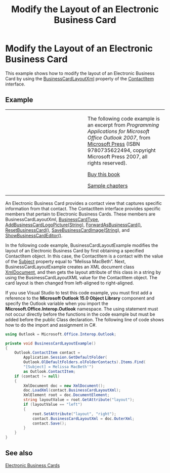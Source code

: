 ﻿---
title: 'Modify the Layout of an Electronic Business Card'
TOCTitle: 'Modify the Layout of an Electronic Business Card'
ms:assetid: f387c4a7-59c5-4b6a-b33a-1bfa7d499bbf
ms:mtpsurl: https://msdn.microsoft.com/en-us/library/Ff184653(v=office.15)
ms:contentKeyID: 55119838
ms.date: 07/24/2014
mtps_version: v=office.15


---

# Modify the Layout of an Electronic Business Card

This example shows how to modify the layout of an Electronic Business Card by using the [BusinessCardLayoutXml](https://msdn.microsoft.com/en-us/library/bb624276\(v=office.15\)) property of the [ContactItem](https://msdn.microsoft.com/en-us/library/bb644956\(v=office.15\)) interface.

## Example

<table>
<colgroup>
<col style="width: 50%" />
<col style="width: 50%" />
</colgroup>
<tbody>
<tr class="odd">
<td><p></p></td>
<td><p>The following code example is an excerpt from <em>Programming Applications for Microsoft Office Outlook 2007</em>, from <a href="http://www.microsoft.com/learning/books/default.mspx">Microsoft Press</a> (ISBN 9780735622494, copyright Microsoft Press 2007, all rights reserved).</p>
<p><a href="http://www.amazon.com/gp/product/0735622493?ie=utf8%26tag=msmsdn-20%26linkcode=as2%26camp=1789%26creative=9325%26creativeasin=0735622493">Buy this book</a></p>
<p><a href="https://msdn.microsoft.com/en-us/library/cc513844(v=office.15)">Sample chapters</a></p></td>
</tr>
</tbody>
</table>


An Electronic Business Card provides a contact view that captures specific information from that contact. The ContactItem interface provides specific members that pertain to Electronic Business Cards. These members are BusinessCardLayoutXml, [BusinessCardType](https://msdn.microsoft.com/en-us/library/bb612276\(v=office.15\)), [AddBusinessCardLogoPicture(String)](https://msdn.microsoft.com/en-us/library/bb646681\(v=office.15\)), [ForwardAsBusinessCard()](https://msdn.microsoft.com/en-us/library/bb646342\(v=office.15\)), [ResetBusinessCard()](https://msdn.microsoft.com/en-us/library/bb644057\(v=office.15\)), [SaveBusinessCardImage(String)](https://msdn.microsoft.com/en-us/library/bb623060\(v=office.15\)), and [ShowBusinessCardEditor()](https://msdn.microsoft.com/en-us/library/bb646685\(v=office.15\)).

In the following code example, BusinessCardLayoutExample modifies the layout of an Electronic Business Card by first obtaining a specified ContactItem object. In this case, the ContactItem is a contact with the value of the [Subject](https://msdn.microsoft.com/en-us/library/bb624088\(v=office.15\)) property equal to “Melissa MacBeth”. Next, BusinessCardLayoutExample creates an XML document class [XmlDocument](http://msdn2.microsoft.com/en-us/library/6kza7w4k), and then gets the layout attribute of this class in a string by using the BusinessCardLayoutXML value for the ContactItem object. The card layout is then changed from left-aligned to right-aligned.

If you use Visual Studio to test this code example, you must first add a reference to the **Microsoft Outlook 15.0 Object Library** component and specify the Outlook variable when you import the **Microsoft.Office.Interop.Outlook** namespace. The using statement must not occur directly before the functions in the code example but must be added before the public Class declaration. The following line of code shows how to do the import and assignment in C\#.

```csharp
using Outlook = Microsoft.Office.Interop.Outlook;
```

```csharp
private void BusinessCardLayoutExample()
{
    Outlook.ContactItem contact =
        Application.Session.GetDefaultFolder(
        Outlook.OlDefaultFolders.olFolderContacts).Items.Find(
        "[Subject] = Melissa MacBeth'")
        as Outlook.ContactItem;
    if (contact != null)
    {
        XmlDocument doc = new XmlDocument();
        doc.LoadXml(contact.BusinessCardLayoutXml);
        XmlElement root = doc.DocumentElement;
        string layoutValue = root.GetAttribute("layout");
        if (layoutValue == "left")
        {
            root.SetAttribute("layout", "right");
            contact.BusinessCardLayoutXml = doc.OuterXml;
            contact.Save();
        }
    }
}
```

## See also



[Electronic Business Cards](electronic-business-cards.md)

